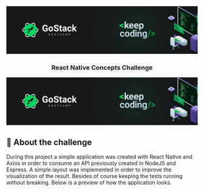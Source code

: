 <img alt="GoStack" src="src/assets/go-stack.png" />

<h3 align="center">
  React Native Concepts Challenge
</h3>

<img alt="GoStack" src="src/assets/go-stack.png" />

## :rocket: About the challenge

During this project a simple application was created with React Native and Axios in order to consume an API previously created in NodeJS and Express.
A simple layout was implemented in order to improve the visualization of the result. Besides of course keeping the tests running without breaking.
Below is a preview of how the application looks.
